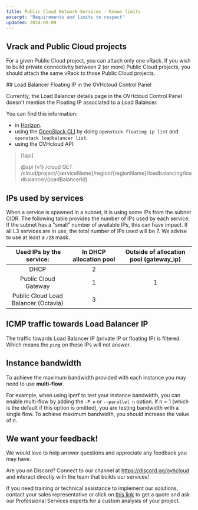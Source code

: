 ```yaml
---
title: Public Cloud Network Services - Known limits
excerpt: 'Requirements and limits to respect'
updated: 2024-08-09
---
```


## Vrack and Public Cloud projects

For a given Public Cloud project, you can attach only one vRack. If you wish to build private connectivity between 2 (or more) Public Cloud projects, you should attach the same vRack to those Public Cloud projects.

## Load Balancer Floating IP in the OVHcloud Control Panel

Currently, the Load Balancer details page in the OVHcloud Control Panel doesn't mention the Floating IP associated to a Load Balancer.

You can find this information:

- in [Horizon](/pages/public_cloud/compute/introducing_horizon).
- using the [OpenStack CLI](/pages/public_cloud/compute/prepare_the_environment_for_using_the_openstack_api) by doing `openstack floating ip list` and `openstack loadbalancer list`.
- using the OVHcloud API:

> [!api]
>
> @api {v1} /cloud GET /cloud/project/{serviceName}/region/{regionName}/loadbalancing/loadbalancer/{loadBalancerId}
>

## IPs used by services

When a service is spawned in a subnet, it is using some IPs from the subnet CIDR. The following table provides the number of IPs used by each service. If the subnet has a "small" number of available IPs, this can have impact. If all L3 services are in use, the total number of IPs used will be 7. We advise to use at least a `/28` mask.

| Used IPs by the service:| In DHCP allocation pool |	Outside of allocation pool (gateway_ip) |
| :---: | :---: | :---: |
| DHCP |	2 | |	
| Public Cloud Gateway | 1	| 1 |
| Public Cloud Load Balancer (Octavia)	| 3 | |	

## ICMP traffic towards Load Balancer IP

The traffic towards Load Balancer IP (private IP or floating IP) is filtered. Which means the `ping` on these IPs will not answer.

## Instance bandwidth

To achieve the maximum bandwidth provided with each instance you may need to use **multi-flow**.

For example, when using iperf to test your instance bandwidth, you can enable multi-flow by adding the `-P n` or `--parallel n` option. If n = 1 (which is the default if this option is omitted), you are testing bandwidth with a single flow. To achieve maximum bandwidth, you should increase the value of n.


## We want your feedback!

We would love to help answer questions and appreciate any feedback you may have.

Are you on Discord? Connect to our channel at <https://discord.gg/ovhcloud> and interact directly with the team that builds our services!

If you need training or technical assistance to implement our solutions, contact your sales representative or click on [this link](https://www.ovhcloud.com/en/professional-services/) to get a quote and ask our Professional Services experts for a custom analysis of your project.
